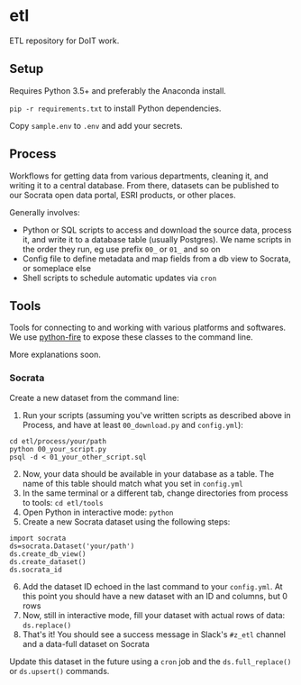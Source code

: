 # etl
ETL repository for DoIT work.

## Setup

Requires Python 3.5+ and preferably the Anaconda install.

`pip -r requirements.txt` to install Python dependencies.

Copy `sample.env` to `.env` and add your secrets.

## Process

Workflows for getting data from various departments, cleaning it, and writing it to a central database. From there, datasets can be published to our Socrata open data portal, ESRI products, or other places.

Generally involves:
- Python or SQL scripts to access and download the source data, process it, and write it to a database table (usually Postgres). We name scripts in the order they run, eg use prefix `00_` or `01_` and so on
- Config file to define metadata and map fields from a db view to Socrata, or someplace else
- Shell scripts to schedule automatic updates via `cron`

## Tools

Tools for connecting to and working with various platforms and softwares. We use [python-fire](https://github.com/google/python-fire) to expose these classes to the command line.

More explanations soon.

### Socrata

Create a new dataset from the command line:
1. Run your scripts (assuming you've written scripts as described above in Process, and have at least `00_download.py` and `config.yml`):
```
cd etl/process/your/path
python 00_your_script.py
psql -d < 01_your_other_script.sql
```
2. Now, your data should be available in your database as a table. The name of this table should match what you set in `config.yml`
3. In the same terminal or a different tab, change directories from process to tools: `cd etl/tools`
4. Open Python in interactive mode: `python`
5. Create a new Socrata dataset using the following steps:
```
import socrata
ds=socrata.Dataset('your/path')
ds.create_db_view()
ds.create_dataset()
ds.socrata_id
```
6. Add the dataset ID echoed in the last command to your `config.yml`. At this point you should have a new dataset with an ID and columns, but 0 rows
7. Now, still in interactive mode, fill your dataset with actual rows of data: `ds.replace()`
8. That's it! You should see a success message in Slack's `#z_etl` channel and a data-full dataset on Socrata

Update this dataset in the future using a `cron` job and the `ds.full_replace()` or `ds.upsert()` commands.
